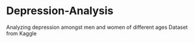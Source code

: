 # Depression-Analysis
Analyzing depression amongst men and women of different ages
Dataset from Kaggle

